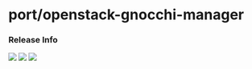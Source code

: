 # port/openstack-gnocchi-manager

### Release Info
[![](https://images.microbadger.com/badges/version/port/openstack-gnocchi-manager.svg)](http://microbadger.com/images/port/openstack-gnocchi-manager "Image info @ microbadger.com")
[![](https://images.microbadger.com/badges/image/port/openstack-gnocchi-manager.svg)](http://microbadger.com/images/port/openstack-gnocchi-manager "Image info @ microbadger.com")
[![](https://images.microbadger.com/badges/commit/port/openstack-gnocchi-manager.svg)](http://microbadger.com/images/port/openstack-gnocchi-manager "Image info @ microbadger.com")
